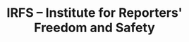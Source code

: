 ---
title: "IRFS – Institute for Reporters' Freedom and Safety&ZeroWidthSpace;"
layout: "layouts/home.html"
---